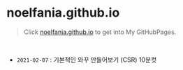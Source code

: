 # noelfania.github.io

> Click [noelfania.github.io](https://noelfania.github.io)
to  get into My GitHubPages.

<br>

* `2021-02-07` : 기본적인 와꾸 만들어보기 (CSR) 10분컷
